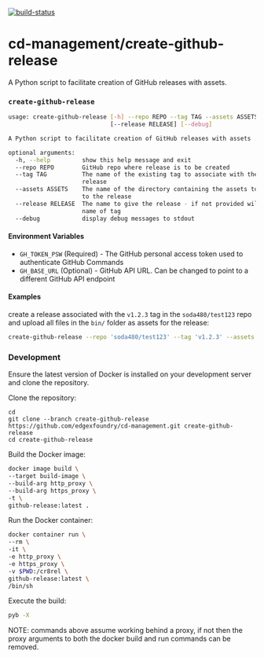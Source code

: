 [![build-status](https://jenkins.edgexfoundry.org/job/edgexfoundry/job/cd-management/job/create-github-release/badge/icon)](https://jenkins.edgexfoundry.org/job/edgexfoundry/job/cd-management/job/create-github-release)

# cd-management/create-github-release #
A Python script to facilitate creation of GitHub releases with assets.

### `create-github-release` ###

```bash
usage: create-github-release [-h] --repo REPO --tag TAG --assets ASSETS
                             [--release RELEASE] [--debug]

A Python script to facilitate creation of GitHub releases with assets

optional arguments:
  -h, --help         show this help message and exit
  --repo REPO        GitHub repo where release is to be created
  --tag TAG          The name of the existing tag to associate with the
                     release
  --assets ASSETS    The name of the directory containing the assets to upload
                     to the release
  --release RELEASE  The name to give the release - if not provided will use
                     name of tag
  --debug            display debug messages to stdout
```

#### Environment Variables

* `GH_TOKEN_PSW`  (Required) - The GitHub personal access token used to authenticate GitHub Commands
* `GH_BASE_URL`   (Optional) - GitHub API URL. Can be changed to point to a different GitHub API endpoint

#### Examples

create a release associated with the `v1.2.3` tag in the `soda480/test123` repo and upload all files in the `bin/` folder as assets for the release:
```bash
create-github-release --repo 'soda480/test123' --tag 'v1.2.3' --assets 'bin/'
```

### Development ###

Ensure the latest version of Docker is installed on your development server and clone the repository.

Clone the repository:
```
cd
git clone --branch create-github-release https://github.com/edgexfoundry/cd-management.git create-github-release
cd create-github-release
```

Build the Docker image:
```sh
docker image build \
--target build-image \
--build-arg http_proxy \
--build-arg https_proxy \
-t \
github-release:latest .
```

Run the Docker container:
```sh
docker container run \
--rm \
-it \
-e http_proxy \
-e https_proxy \
-v $PWD:/cr8rel \
github-release:latest \
/bin/sh
```

Execute the build:
```sh
pyb -X
```

NOTE: commands above assume working behind a proxy, if not then the proxy arguments to both the docker build and run commands can be removed.
